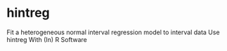 # hintreg
Fit a heterogeneous normal interval regression model to interval data Use hintreg With (In) R Software
